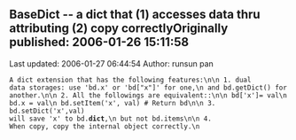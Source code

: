## BaseDict -- a dict that (1) accesses data thru attributing (2) copy correctlyOriginally published: 2006-01-26 15:11:58 
Last updated: 2006-01-27 06:44:54 
Author: runsun pan 
 
<code>A dict extension that has the following features:\n\n    1. dual data storages: use 'bd.x' or 'bd["x"]' for one,\n       and bd.getDict() for another.\n\n    2. All the followings are equivalent::\n\n           bd['x']= val\n           bd.x   = val\n           bd.setItem('x', val)  # Return bd\n\n    3. bd.setDict('x',val) will save 'x' to bd.__dict__,\n       but not bd.items\n\n    4. When copy, copy the internal object correctly.\n</code>